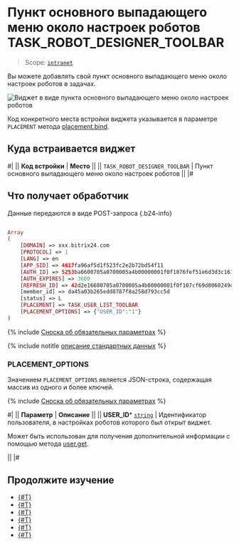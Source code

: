 # Пункт основного выпадающего меню около настроек роботов TASK_ROBOT_DESIGNER_TOOLBAR

> Scope: [`intranet`](../../scopes/permissions.md)

Вы можете добавлять свой пункт основного выпадающего меню около настроек роботов в задачах.

![Виджет в виде пункта основного выпадающего меню около настроек роботов](./_images/TASK_ROBOT_DESIGNER_TOOLBAR.png "пункта основного выпадающего меню около настроек роботов")

Код конкретного места встройки виджета указывается в параметре `PLACEMENT` метода [placement.bind](../placement-bind.md).

## Куда встраивается виджет

#|
|| **Код встройки** | **Место** ||
|| `TASK_ROBOT_DESIGNER_TOOLBAR` | Пункт основного выпадающего меню около настроек роботов ||
|#

## Что получает обработчик

Данные передаются в виде POST-запроса {.b24-info}

```php

Array
(
    [DOMAIN] => xxx.bitrix24.com
    [PROTOCOL] => 1
    [LANG] => en
    [APP_SID] => 4617fa96af5d1f523fc2e2b72bd54f11
    [AUTH_ID] => 5253ba6600705a0700005a4b00000001f0f1076fef51e6d3d3c1616a9fd92a714ca452
    [AUTH_EXPIRES] => 3600
    [REFRESH_ID] => 42d2e16600705a0700005a4b00000001f0f107cf69d8060249da353587f8ec862be702
    [member_id] => da45a03b265edd8787f8a258d793cc5d
    [status] => L
    [PLACEMENT] => TASK_USER_LIST_TOOLBAR
    [PLACEMENT_OPTIONS] => {"USER_ID":"1"}
)

```

{% include [Сноска об обязательных параметрах](../../../_includes/required.md) %}

{% include notitle [описание стандартных данных](../_includes/widget_data.md) %}

### PLACEMENT_OPTIONS

Значением `PLACEMENT_OPTIONS` является JSON-строка, содержащая массив из одного и более ключей.

{% include [Сноска об обязательных параметрах](../../../_includes/required.md) %}

#|
|| **Параметр** | **Описание** ||
|| **USER_ID***
[`string`](../../data-types.md) | Идентификатор пользователя, в настройках роботов которого был открыт виджет.

Может быть использован для получения дополнительной информации с помощью метода [user.get](../../user/user-get.md).

||
|#

## Продолжите изучение

- [{#T}](../placement-bind.md)
- [{#T}](../ui-interaction/index.md)
- [{#T}](../ui-interaction/crm-card.md)
- [{#T}](../../interactivity/index.md)
- [{#T}](../open-application.md)
- [{#T}](../open-path.md)
